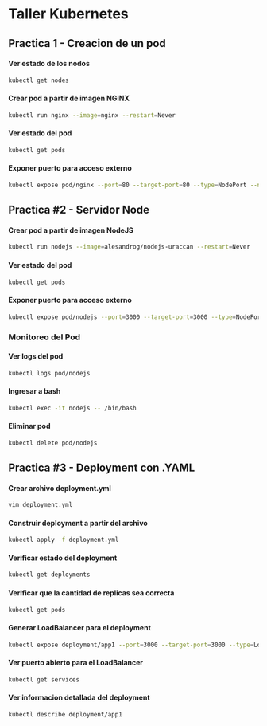 # Taller Kubernetes 


## Practica 1 - Creacion de un pod


#### Ver estado de los nodos

```bash
kubectl get nodes 
```

#### Crear pod a partir de imagen NGINX

```bash
kubectl run nginx --image=nginx --restart=Never 
```

#### Ver estado del pod

```bash
kubectl get pods
```

#### Exponer puerto para acceso externo

```bash
kubectl expose pod/nginx --port=80 --target-port=80 --type=NodePort --name=nginx-svc
```


## Practica #2 - Servidor Node


#### Crear pod a partir de imagen NodeJS

```bash
kubectl run nodejs --image=alesandrog/nodejs-uraccan --restart=Never 
```

#### Ver estado del pod

```bash
kubectl get pods
```

#### Exponer puerto para acceso externo

```bash
kubectl expose pod/nodejs --port=3000 --target-port=3000 --type=NodePort --name=nginx-svc
```

### Monitoreo del Pod

#### Ver logs del pod

```bash
kubectl logs pod/nodejs
```

#### Ingresar a bash

```bash
kubectl exec -it nodejs -- /bin/bash
```

#### Eliminar pod

```bash
kubectl delete pod/nodejs
```


## Practica #3 - Deployment con .YAML


#### Crear archivo deployment.yml

```bash
vim deployment.yml
```

#### Construir deployment a partir del archivo

```bash
kubectl apply -f deployment.yml
```

#### Verificar estado del deployment

```bash
kubectl get deployments 
```

#### Verificar que la cantidad de replicas sea correcta

```bash
kubectl get pods
```

#### Generar LoadBalancer para el deployment

```bash
kubectl expose deployment/app1 --port=3000 --target-port=3000 --type=LoadBalancer --name=balanceador
```

#### Ver puerto abierto para el LoadBalancer

```bash
kubectl get services
```

#### Ver informacion detallada del deployment

```bash
kubectl describe deployment/app1 
```
